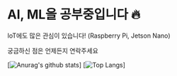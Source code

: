 # AI, ML을 공부중입니다 🔥

IoT에도 많은 관심이 있습니다! (Raspberry Pi, Jetson Nano)

궁금하신 점은 언제든지 연락주세요

[![Anurag's github stats](https://github-readme-stats.vercel.app/api?username=ljh415&show_icons=true&hide=issues,prs)]
[![Top Langs](https://github-readme-stats.vercel.app/api/top-langs/?username=ljh415&layout=compact&hide=javascript,html,css)]
